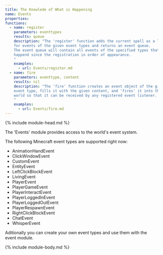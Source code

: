 ```yaml
---
title: The Knowlede of What is Happening
name: Events
properties:
functions:
  - name: register
    parameters: eventtypes
    results: queue
    description: "The 'register' function adds the current spell as a listener
    for events of the given event types and returns an event queue.
    The event queue will contain all events of the specified types that
    happend since the registration in order of appearance.
    "
    examples:
      - url: Events/register.md
  - name: fire
    parameters: eventtype, content
    results: nil
    description: "The 'fire' function creates an event object of the given
    event type, fills it with the given content, and 'fires' it into the
    world so that it can be received by any registered event listener.
    "
    examples:
      - url: Events/fire.md
---
```

{% include module-head.md %}

The 'Events' module provides access to the world's event system.

The following Minecraft event types are supported right now:
* AnimationHandEvent
* ClickWindowEvent
* CustomEvent
* EntityEvent
* LeftClickBlockEvent
* LivingEvent
* PlayerEvent
* PlayerGameEvent
* PlayerInteractEvent
* PlayerLoggedInEvent
* PlayerLoggedOutEvent
* PlayerRespawnEvent
* RightClickBlockEvent
* ChatEvent
* WhisperEvent

Aditionally you can create your own event types and use them with
the event module.

{% include module-body.md %}
